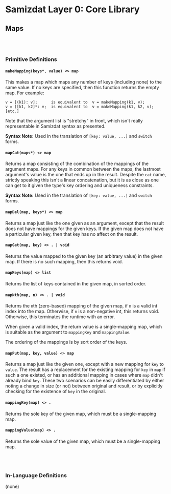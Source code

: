 Samizdat Layer 0: Core Library
==============================

Maps
----

<br><br>
### Primitive Definitions

#### `makeMapping(keys*, value) <> map`

This makes a map which maps any number of keys (including none)
to the same value. If no keys are specified, then this function returns
the empty map. For example:

```
v = [(k1): v];      is equivalent to  v = makeMapping(k1, v);
v = [[k1, k2]*: v;  is equivalent to  v = makeMapping(k1, k2, v);
[etc.]
```

Note that the argument list is "stretchy" in front, which isn't really
representable in Samizdat syntax as presented.

**Syntax Note:** Used in the translation of `[key: value, ...]`
and `switch` forms.

#### `mapCat(maps*) <> map`

Returns a map consisting of the combination of the mappings of the
argument maps. For any keys in common between the maps,
the lastmost argument's value is the one that ends up in the result.
Despite the `cat` name, strictly speaking this isn't a linear concatenation,
but it is as close as one can get to it given the type's key ordering
and uniqueness constraints.

**Syntax Note:** Used in the translation of `[key: value, ...]`
and `switch` forms.

#### `mapDel(map, keys*) <> map`

Returns a map just like the one given as an argument, except that
the result does not have mappings for the given keys. If the given
map does not have a particular given key, then that key has no
affect on the result.

#### `mapGet(map, key) <> . | void`

Returns the value mapped to the given key (an arbitrary value) in
the given map. If there is no such mapping, then this returns void.

#### `mapKeys(map) <> list`

Returns the list of keys contained in the given map, in sorted order.

#### `mapNth(map, n) <> . | void`

Returns the `n`th (zero-based) mapping of the given map, if `n` is
a valid int index into the map. Otherwise, if `n` is a non-negative int,
this returns void. Otherwise, this terminates the runtime with an error.

When given a valid index, the return value is a single-mapping map, which is
suitable as the argument to `mappingKey` and `mappingValue`.

The ordering of the mappings is by sort order of the keys.

#### `mapPut(map, key, value) <> map`

Returns a map just like the given one, except with a new mapping
for `key` to `value`. The result has a replacement for the existing
mapping for `key` in `map` if such a one existed, or has an
additional mapping in cases where `map` didn't already bind `key`.
These two scenarios can be easily differentiated by either noting a
change in size (or not) between original and result, or by explicitly
checking for the existence of `key` in the original.

#### `mappingKey(map) <> .`

Returns the sole key of the given map, which must be a single-mapping map.

#### `mappingValue(map) <> .`

Returns the sole value of the given map, which must be a single-mapping map.


<br><br>
### In-Language Definitions

(none)

